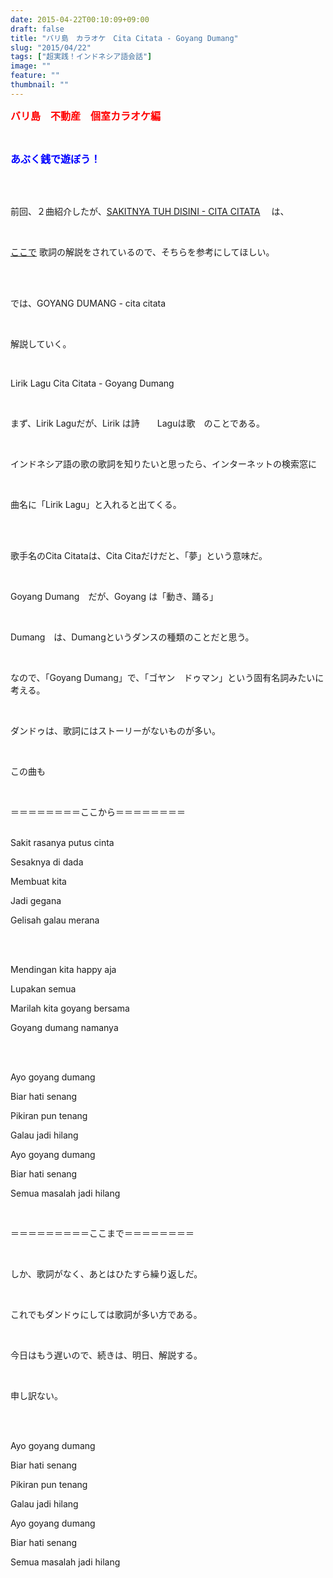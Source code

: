 ```yaml
---
date: 2015-04-22T00:10:09+09:00
draft: false
title: "バリ島　カラオケ　Cita Citata - Goyang Dumang"
slug: "2015/04/22"
tags: ["超実践！インドネシア語会話"]
image: ""
feature: ""
thumbnail: ""
---
```

<p><font color="#ff0000" size="3"><strong>バリ島　不動産　個室カラオケ編</strong></font></p><br/><p><font color="#0000ff" size="3"><strong>あぶく銭で遊ぼう！</strong></font></p><br/><br/><p>前回、２曲紹介したが、<a href="http://sayantaman.blog.fc2.com/blog-entry-111.html" target="_blank">SAKITNYA TUH DISINI - CITA CITATA</a> 　は、</p><br/><p><a href="watch?v=yLeQAS5xSAg" target="_blank">ここで</a> 歌詞の解説をされているので、そちらを参考にしてほしい。</p><br/><br/><p>では、GOYANG DUMANG - cita citata</p><br/><p>解説していく。</p><br/><p>Lirik Lagu Cita Citata - Goyang Dumang</p><br/><p>まず、Lirik Laguだが、Lirik は詩　　Laguは歌　のことである。</p><br/><p>インドネシア語の歌の歌詞を知りたいと思ったら、インターネットの検索窓に</p><br/><p>曲名に「Lirik Lagu」と入れると出てくる。</p><br/><br/><p>歌手名のCita Citataは、Cita Citaだけだと、「夢」という意味だ。</p><br/><p>Goyang Dumang　だが、Goyang は「動き、踊る」</p><br/><p>Dumang　は、Dumangというダンスの種類のことだと思う。</p><br/><p>なので、「Goyang Dumang」で、「ゴヤン　ドゥマン」という固有名詞みたいに考える。</p><br/><p>ダンドゥは、歌詞にはストーリーがないものが多い。</p><br/><p>この曲も</p><br/><p>＝＝＝＝＝＝＝＝ここから＝＝＝＝＝＝＝＝</p><p><br/>Sakit rasanya putus cinta</p><p>Sesaknya di dada</p><p>Membuat kita</p><p>Jadi gegana</p><p>Gelisah galau merana</p><br/><p><br/>Mendingan kita happy aja</p><p>Lupakan semua</p><p>Marilah kita goyang bersama</p><p>Goyang dumang namanya</p><br/><p><br/>Ayo goyang dumang</p><p>Biar hati senang</p><p>Pikiran pun tenang</p><p>Galau jadi hilang</p><p>Ayo goyang dumang</p><p>Biar hati senang</p><p>Semua masalah jadi hilang</p><br/><p>＝＝＝＝＝＝＝＝＝ここまで＝＝＝＝＝＝＝＝</p><br/><p>しか、歌詞がなく、あとはひたすら繰り返しだ。</p><br/><p>これでもダンドゥにしては歌詞が多い方である。</p><br/><p>今日はもう遅いので、続きは、明日、解説する。</p><br/><p>申し訳ない。</p><br/><p><br/>Ayo goyang dumang</p><p>Biar hati senang</p><p>Pikiran pun tenang</p><p>Galau jadi hilang</p><p>Ayo goyang dumang</p><p>Biar hati senang</p><p>Semua masalah jadi hilang</p><br/><br/><br/><br/><br/>

